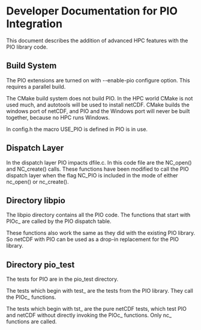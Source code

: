 # Developer Documentation for PIO Integration

This document describes the addition of advanced HPC features with the
PIO library code.

## Build System

The PIO extensions are turned on with --enable-pio configure
option. This requires a parallel build.

The CMake build system does not build PIO. In the HPC world CMake is
not used much, and autotools will be used to install netCDF. CMake
builds the windows port of netCDF, and PIO and the Windows port will
never be built together, because no HPC runs Windows.

In config.h the macro USE_PIO is defined in PIO is in use.

## Dispatch Layer

In the dispatch layer PIO impacts dfile.c. In this code file are the
NC_open() and NC_create() calls. These functions have been modified to
call the PIO dispatch layer when the flag NC_PIO is included in the
mode of either nc_open() or nc_create().

## Directory libpio

The libpio directory contains all the PIO code. The functions that
start with PIOc_ are called by the PIO dispatch table.

These functions also work the same as they did with the existing PIO
library. So netCDF with PIO can be used as a drop-in replacement for
the PIO library.

## Directory pio_test

The tests for PIO are in the pio_test directory.

The tests which begin with test_ are the tests from the PIO
library. They call the PIOc_ functions.

The tests which begin with tst_ are the pure netCDF tests, which test
PIO and netCDF without directly invoking the PIOc_ functions. Only nc_
functions are called.
